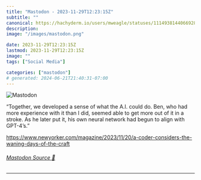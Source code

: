 ```yaml
---
title: "Mastodon - 2023-11-29T12:23:15Z"
subtitle: ""
canonical: https://hachyderm.io/users/mweagle/statuses/111493814406692836
description:
image: "/images/mastodon.png"

date: 2023-11-29T12:23:15Z
lastmod: 2023-11-29T12:23:15Z
image: ""
tags: ["Social Media"]

categories: ["mastodon"]
# generated: 2024-06-21T21:40:31-07:00
---
```

![Mastodon](/images/mastodon.png)

<p>“Together, we developed a sense of what the A.I. could do. Ben, who had more experience with it than I did, seemed able to get more out of it in a stroke. As he later put it, his own neural network had begun to align with GPT-4’s.”</p><p><a href="https://www.newyorker.com/magazine/2023/11/20/a-coder-considers-the-waning-days-of-the-craft" target="_blank" rel="nofollow noopener noreferrer" translate="no"><span class="invisible">https://www.</span><span class="ellipsis">newyorker.com/magazine/2023/11</span><span class="invisible">/20/a-coder-considers-the-waning-days-of-the-craft</span></a></p>


###### [Mastodon Source 🐘](https://hachyderm.io/@mweagle/111493814406692836)

___
